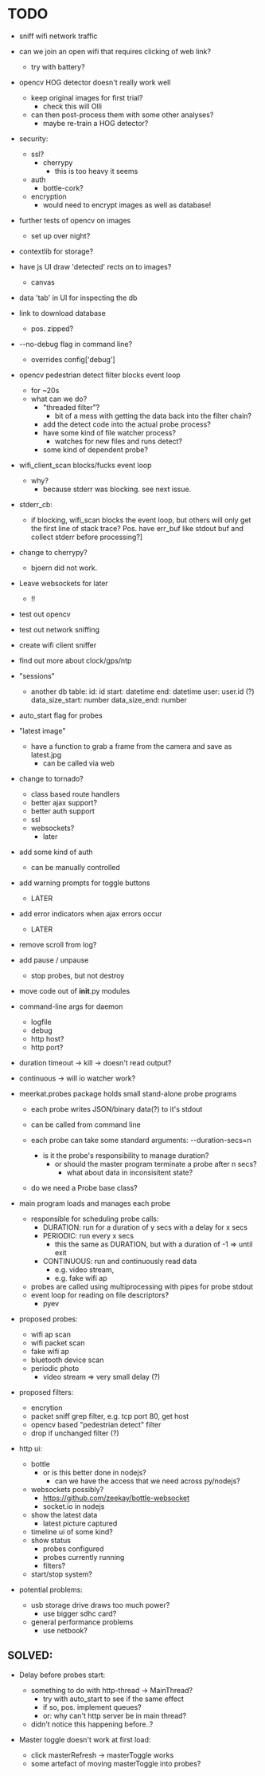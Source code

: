 TODO
==============================================================================

- sniff wifi network traffic

- can we join an open wifi that requires clicking of web link?
    - try with battery?

- opencv HOG detector doesn't really work well
    - keep original images for first trial?
        - check this will Olli
    - can then post-process them with some other analyses?
        - maybe re-train a HOG detector?

- security:
    - ssl?
        - cherrypy
            - this is too heavy it seems
    - auth
        - bottle-cork?
    - encryption
        - would need to encrypt images as well as database!

- further tests of opencv on images
    - set up over night?

- contextlib for storage?

- have js UI  draw 'detected' rects on to images?
    - canvas

- data 'tab' in UI for inspecting the db
- link to download database
    - pos. zipped?

- --no-debug flag in command line?
    - overrides config['debug']

- opencv pedestrian detect filter blocks event loop
    - for ~20s
    - what can we do?
        - "threaded filter"?
            - bit of a mess with getting the data back into the filter chain?
        - add the detect code into the actual probe process?
        - have some kind of file watcher process? 
            -  watches for new files and runs detect?
        - some kind of dependent probe?


- wifi_client_scan blocks/fucks event loop
    - why?
        - because stderr was blocking. see next issue.

- stderr_cb:
    - if blocking, wifi_scan blocks the event loop,
      but others will only get the first line of stack trace?
      Pos. have err_buf like stdout buf and collect stderr before processing?]

- change to cherrypy?
    - bjoern did not work.

- Leave websockets for later
    - !!

- test out opencv
- test out network sniffing
- create wifi client sniffer
- find out more about clock/gps/ntp

- "sessions"
    - another db table:
        id: id
        start: datetime
        end: datetime
        user: user.id (?)
        data_size_start: number
        data_size_end: number

- auto_start flag for probes

- "latest image"
    - have a function to grab a frame from the camera and save as latest.jpg
        - can be called via web

- change to tornado?
    - class based route handlers
    - better ajax support?
    - better auth support
    - ssl
    - websockets?
        - later

- add some kind of auth
    - can be manually controlled

- add warning prompts for toggle buttons
    - LATER
- add error indicators when ajax errors occur
    - LATER

- remove scroll from log?

- add pause / unpause
    - stop probes, but not destroy

- move code out of __init__.py modules

- command-line args for daemon
    - logfile
    - debug
    - http host?
    - http port?

- duration timeout -> kill -> doesn't read output?
- continuous -> will io watcher work?

- meerkat.probes package holds small stand-alone probe programs
    - each probe writes JSON/binary data(?) to it's stdout
    - can be called from command line
    - each probe can take some standard arguments:
        --duration-secs=n
        - is it the probe's responsibility to manage duration?
            - or should the master program terminate a probe after n secs?
                - what about data in inconsisitent state?

    - do we need a Probe base class?


- main program loads and manages each probe
    - responsible for scheduling probe calls:
        - DURATION: run for a duration of y secs with a delay for x secs
        - PERIODIC: run every x secs
            - this the same as DURATION, but with a duration of -1 => until exit
        - CONTINUOUS: run and continuously read data
            - e.g. video stream,
            - e.g. fake wifi ap
    - probes are called using multiprocessing with pipes for probe stdout
    - event loop for reading on file descriptors?
        - pyev

- proposed probes:
    - wifi ap scan
    - wifi packet scan
    - fake wifi ap
    - bluetooth device scan
    - periodic photo
        - video stream => very small delay (?)

- proposed filters:
    - encrytion
    - packet sniff grep filter, e.g. tcp port 80, get host
    - opencv based "pedestrian detect" filter
    - drop if unchanged filter (?)

- http ui:
    - bottle
        - or is this better done in nodejs?
            - can we have the access that we need across py/nodejs?
    - websockets possibly?
        - https://github.com/zeekay/bottle-websocket
        - socket.io in nodejs
    - show the latest data
        - latest picture captured
    - timeline ui of some kind?
    - show status
        - probes configured
        - probes currently running
        - filters?
    - start/stop system?

- potential problems:
    - usb storage drive draws too much power?
        - use bigger sdhc card?
    - general performance problems
        - use netbook?

SOLVED:
------------------------------------------------------------------------------
- Delay before probes start:
    - something to do with http-thread -> MainThread?
        - try with auto_start to see if the same effect
        - if so, pos. implement queues?
        - or: why can't http server be in main thread?
    - didn't notice this happening before..?

- Master toggle doesn't work at first load:
    - click masterRefresh -> masterToggle works
    - some artefact of moving masterToggle into probes?

